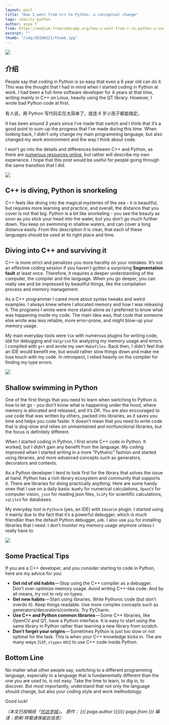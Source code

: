 ```yaml
---
layout: post
title: "How I went from C++ to Python: a conceptual change"
tags: udacity python 
author: asya f
from: https://medium.freecodecamp.org/how-i-went-from-c-to-python-a-conceptual-change-8bf29d059428
excerpt: ""
thumb: "/img/20190221/thumb.jpg"
---
```

<img src="/img/20190221/001.jpg" />



## 介绍

People say that coding in Python is so easy that even a 6 year old can do it. This was the thought that I had in mind when I started coding in Python at work. I had been a full-time software developer for 4 years at that time, writing mainly in C++ on Linux, heavily using the QT library. However, I wrote bad Python code at first.

有人说，用 Python 写代码实在太简单了，就连 6 岁小孩子都能搞定。

It has been around 3 years since I’ve made that switch and I think that it’s a good point to sum-up the progress that I’ve made during this time. When looking back, I didn’t only change my main programming language, but also changed my work environment and the way I think about code.

I won’t go into the details and differences between C++ and Python, as there are [numerous resources online](https://www.educba.com/python-vs-c-plus-plus/), but rather will describe my own experience. I hope that this post would be useful for people going through the same transition that I did.

<img src="/img/20190221/002.jpg" />

## C++ is diving, Python is snorkeling

C++ feels like diving into the magical mysteries of the sea - it is beautiful, but requires more learning and practice, and overall, the distance that you cover is not that big. Python is a bit like snorkeling - you see the beauty as soon as you stick your head into the water, but you don’t go much further down. You keep on swimming in shallow waters, and can cover a long distance easily. From this description it is clear, that each of these languages should be used at its right place and time.

## Diving into C++ and surviving it

C++ is more strict and penalizes you more harshly on your mistakes. It’s not an effective coding session if you haven’t gotten a surprising **Segmentation fault** at least once. Therefore, it requires a deeper understanding of the computer, the compiler and the language. When you go deeper, you can really see and be impressed by beautiful things, like the compilation process and memory management.

As a C++ programmer I cared more about syntax tweaks and weird examples. I always knew where I allocated memory and how I was releasing it. The programs I wrote were more stand-alone as I preferred to know what was happening inside my code. The main idea was, that code that someone else wrote was less reliable, more error-prone, and might blow-up your memory usage.

My main everyday tools were `Vim` with numerous plugins for writing code, `GDB` for debugging and `Valgrind` for analyzing my memory usage and errors. I compiled with `g++` and wrote my own `Makefiles`. Back then, I didn’t feel that an IDE would benefit me, but would rather slow things down and make me lose touch with my code. In retrospect, I relied heavily on the compiler for finding my type errors.

<img src="/img/20190221/003.jpg" />

## Shallow swimming in Python

One of the first things that you need to learn when switching to Python is how to let go - you don’t know what is happening under the hood, where memory is allocated and released, and it’s OK. You are also encouraged to use code that was written by others, packed into libraries, as it saves you time and helps you code faster. It doesn’t mean that you need to write code that is dog-slow and relies on unmaintained and nonfunctional libraries, but the focus is definitely different.

When I started coding in Python, I first wrote C++ code in Python. It worked, but I didn’t gain any benefit from the language. My coding improved when I started writing in a more “Pythonic” fashion and started using libraries, and more advanced concepts such as generators, decorators and contexts.

As a Python developer I tend to look first for the library that solves the issue at hand. Python has a rich library ecosystem and community that supports it. There are libraries for doing practically anything. Here are some handy ones that I use on a daily basis: `NumPy` for numerical calculations, `OpenCV` for computer vision, `json` for reading json files, `SciPy` for scientific calculations, `sqlite3` for databases.

My everyday tool is `PyCharm` (yes, an IDE) with `IdeaVim` plugin. I started using it mainly due to the fact that it’s a powerful debugger, which is much friendlier than the default Python debugger, `pdb`. I also use `pip` for installing libraries that I need. I don’t monitor my memory usage anymore unless I really have to.

<img src="/img/20190221/004.jpg" />

## Some Practical Tips

If you are a C++ developer, and you consider starting to code in Python, here are my advice for you:

* **Get rid of old habits** — Stop using the C++ compiler as a debugger. Don’t over-optimize memory usage. Avoid writing C++-like code. And by all means, try not to rely on types.
* **Get new habits** — Start using libraries. Write Pythonic code (but don’t overdo it). Keep things readable. Use more complex concepts such as generators/decorators/contexts. Try PyCharm.
* **Use C++ and Python common libraries** — Some C++ libraries, like OpenCV and QT, have a Python interface. It is easy to start using the same library in Python rather than learning a new library from scratch.
* **Don’t forget your origins** — Sometimes Python is just too slow or not optimal for the task. This is when your C++ knowledge kicks in. The are many ways (`SIP`, `ctypes` etc) to use C++ code inside Python.

## Bottom Line

No matter what other people say, switching to a different programming language, especially to a language that is fundamentally different than the one you are used to, is not easy. Take the time to learn, to dig in, to discover. But most importantly, understand that not only the language should change, but also your coding style and work methodology.

Good luck!

_（本文已投稿给「[优达学城](https://cn.udacity.com)」。 原作： [{{ page.author }}]({{ page.from }}) 编译：欧剃 转载请保留此信息）_